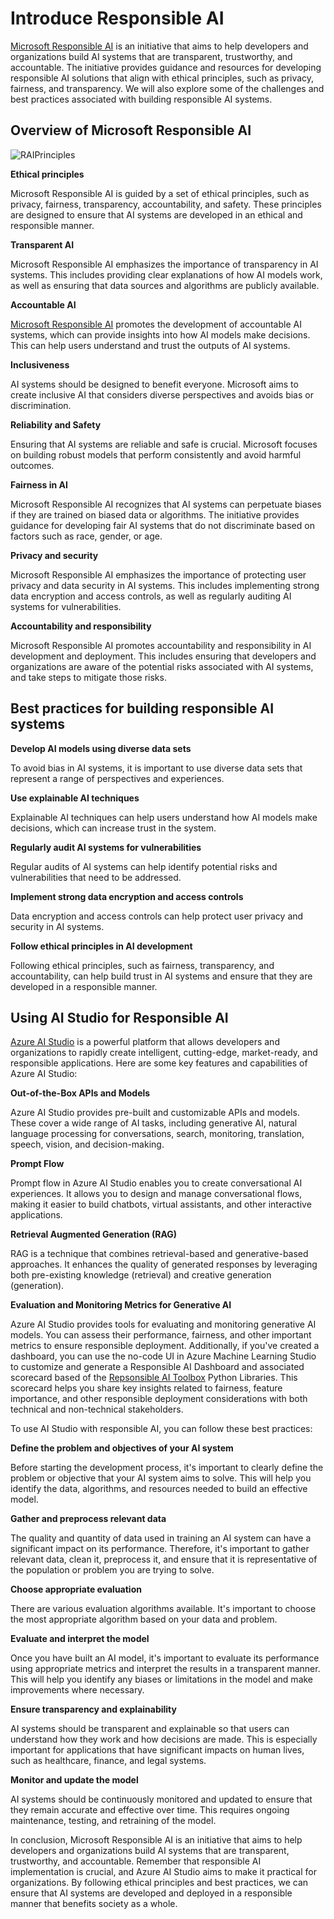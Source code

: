 # **Introduce Responsible AI**

[Microsoft Responsible AI](https://www.microsoft.com/ai/responsible-ai) is an initiative that aims to help developers and organizations build AI systems that are transparent, trustworthy, and accountable. The initiative provides guidance and resources for developing responsible AI solutions that align with ethical principles, such as privacy, fairness, and transparency. We will also explore some of the challenges and best practices associated with building responsible AI systems.

## Overview of Microsoft Responsible AI 

![RAIPrinciples](../../imgs/05/RAI/RAIPrinciples.png)

**Ethical principles** 

Microsoft Responsible AI is guided by a set of ethical principles, such as privacy, fairness, transparency, accountability, and safety. These principles are designed to ensure that AI systems are developed in an ethical and responsible manner.

**Transparent AI**

Microsoft Responsible AI emphasizes the importance of transparency in AI systems. This includes providing clear explanations of how AI models work, as well as ensuring that data sources and algorithms are publicly available.

**Accountable AI** 

[Microsoft Responsible AI](https://www.microsoft.com/ai/responsible-ai) promotes the development of accountable AI systems, which can provide insights into how AI models make decisions. This can help users understand and trust the outputs of AI systems.

**Inclusiveness** 

AI systems should be designed to benefit everyone. Microsoft aims to create inclusive AI that considers diverse perspectives and avoids bias or discrimination.

**Reliability and Safety**

 Ensuring that AI systems are reliable and safe is crucial. Microsoft focuses on building robust models that perform consistently and avoid harmful outcomes.

**Fairness in AI** 

Microsoft Responsible AI recognizes that AI systems can perpetuate biases if they are trained on biased data or algorithms. The initiative provides guidance for developing fair AI systems that do not discriminate based on factors such as race, gender, or age.

**Privacy and security** 

Microsoft Responsible AI emphasizes the importance of protecting user privacy and data security in AI systems. This includes implementing strong data encryption and access controls, as well as regularly auditing AI systems for vulnerabilities.

**Accountability and responsibility** 

Microsoft Responsible AI promotes accountability and responsibility in AI development and deployment. This includes ensuring that developers and organizations are aware of the potential risks associated with AI systems, and take steps to mitigate those risks.

## Best practices for building responsible AI systems

**Develop AI models using diverse data sets** 

To avoid bias in AI systems, it is important to use diverse data sets that represent a range of perspectives and experiences.

**Use explainable AI techniques** 

Explainable AI techniques can help users understand how AI models make decisions, which can increase trust in the system.

**Regularly audit AI systems for vulnerabilities** 

Regular audits of AI systems can help identify potential risks and vulnerabilities that need to be addressed.


**Implement strong data encryption and access controls** 

Data encryption and access controls can help protect user privacy and security in AI systems.


**Follow ethical principles in AI development** 

Following ethical principles, such as fairness, transparency, and accountability, can help build trust in AI systems and ensure that they are developed in a responsible manner.

## Using AI Studio for Responsible AI 

[Azure AI Studio](https://ai.azure.com) is a powerful platform that allows developers and organizations to rapidly create intelligent, cutting-edge, market-ready, and responsible applications. Here are some key features and capabilities of Azure AI Studio:

**Out-of-the-Box APIs and Models** 

Azure AI Studio provides pre-built and customizable APIs and models. These cover a wide range of AI tasks, including generative AI, natural language processing for conversations, search, monitoring, translation, speech, vision, and decision-making.

**Prompt Flow** 

Prompt flow in Azure AI Studio enables you to create conversational AI experiences. It allows you to design and manage conversational flows, making it easier to build chatbots, virtual assistants, and other interactive applications.

**Retrieval Augmented Generation (RAG)** 

RAG is a technique that combines retrieval-based and generative-based approaches. It enhances the quality of generated responses by leveraging both pre-existing knowledge (retrieval) and creative generation (generation).

**Evaluation and Monitoring Metrics for Generative AI** 

Azure AI Studio provides tools for evaluating and monitoring generative AI models. You can assess their performance, fairness, and other important metrics to ensure responsible deployment. Additionally, if you've created a dashboard, you can use the no-code UI in Azure Machine Learning Studio to customize and generate a Responsible AI Dashboard and associated scorecard based of the [Repsonsible AI Toolbox](https://responsibleaitoolbox.ai/) Python Libraries. This scorecard helps you share key insights related to fairness, feature importance, and other responsible deployment considerations with both technical and non-technical stakeholders.

To use AI Studio with responsible AI, you can follow these best practices:

**Define the problem and objectives of your AI system**

Before starting the development process, it's important to clearly define the problem or objective that your AI system aims to solve. This will help you identify the data, algorithms, and resources needed to build an effective model.

**Gather and preprocess relevant data** 

The quality and quantity of data used in training an AI system can have a significant impact on its performance. Therefore, it's important to gather relevant data, clean it, preprocess it, and ensure that it is representative of the population or problem you are trying to solve.

**Choose appropriate evaluation** 

There are various evaluation algorithms available. It's important to choose the most appropriate algorithm based on your data and problem.

**Evaluate and interpret the model** 

Once you have built an AI model, it's important to evaluate its performance using appropriate metrics and interpret the results in a transparent manner. This will help you identify any biases or limitations in the model and make improvements where necessary.

**Ensure transparency and explainability** 

AI systems should be transparent and explainable so that users can understand how they work and how decisions are made. This is especially important for applications that have significant impacts on human lives, such as healthcare, finance, and legal systems.

**Monitor and update the model** 

AI systems should be continuously monitored and updated to ensure that they remain accurate and effective over time. This requires ongoing maintenance, testing, and retraining of the model.

In conclusion, Microsoft Responsible AI is an initiative that aims to help developers and organizations build AI systems that are transparent, trustworthy, and accountable. Remember that responsible AI implementation is crucial, and Azure AI Studio aims to make it practical for organizations. By following ethical principles and best practices, we can ensure that AI systems are developed and deployed in a responsible manner that benefits society as a whole.